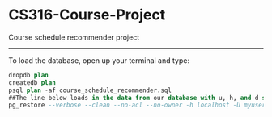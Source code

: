# CS316-Course-Project
Course schedule recommender project

---
To load the database, open up your terminal and type:
```sql
dropdb plan
createdb plan
psql plan -af course_schedule_recommender.sql
##The line below loads in the data from our database with u, h, and d set according to your local envirorment
pg_restore --verbose --clean --no-acl --no-owner -h localhost -U myuser -d mydb latest.dump
```
